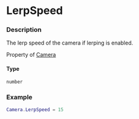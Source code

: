 # LerpSpeed

### Description

The lerp speed of the camera if lerping is enabled.

Property of [Camera](../../)

#### Type

`number`

### Example

```lua
Camera.LerpSpeed = 15
```
